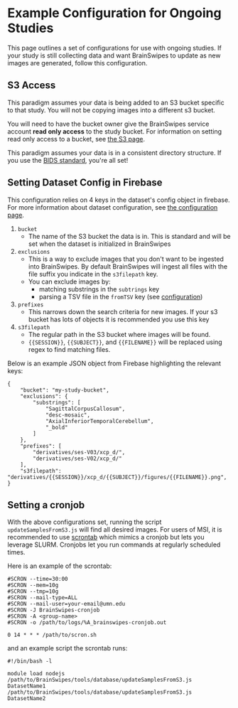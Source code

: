 # Example Configuration for Ongoing Studies

This page outlines a set of configurations for use with ongoing studies.
If your study is still collecting data and want BrainSwipes to update as new images are generated, follow this configuration.


## S3 Access
This paradigm assumes your data is being added to an S3 bucket specific to that study. You will not be copying images into a different s3 bucket.

You will need to have the bucket owner give the BrainSwipes service account **read only access** to the study bucket. For information on setting read only access to a bucket, see [the S3 page](s3cfg.md).

This paradigm assumes your data is in a consistent directory structure. If you use the [BIDS standard](https://bids.neuroimaging.io/), you're all set!


## Setting Dataset Config in Firebase

This configuration relies on 4 keys in the dataset's config object in firebase. For more information about dataset configuration, see [the configuration page](configuration.md).

1. `bucket`
    - The name of the S3 bucket the data is in. This is standard and will be set when the dataset is initialized in BrainSwipes
1. `exclusions`
    - This is a way to exclude images that you don't want to be ingested into BrainSwipes. By default BrainSwipes will ingest all files with the file suffix you indicate in the `s3filepath` key.
    - You can exclude images by: 
        - matching substrings in the `subtrings` key
        - parsing a TSV file in the `fromTSV` key (see [configuration](configuration.md))
1. `prefixes`
    - This narrows down the search criteria for new images. If your s3 bucket has lots of objects it is recommended you use this key
1. `s3filepath`
    - The regular path in the S3 bucket where images will be found.
    - `{{SESSION}}`, `{{SUBJECT}}`, and `{{FILENAME}}` will be replaced using regex to find matching files.

Below is an example JSON object from Firebase highlighting the relevant keys:

    {
        "bucket": "my-study-bucket",
        "exclusions": {
            "substrings": [
                "SagittalCorpusCallosum",
                "desc-mosaic",
                "AxialInferiorTemporalCerebellum",
                "_bold"
            ]
        },
        "prefixes": [
            "derivatives/ses-V03/xcp_d/",
            "derivatives/ses-V02/xcp_d/"
        ],
        "s3filepath": "derivatives/{{SESSION}}/xcp_d/{{SUBJECT}}/figures/{{FILENAME}}.png",
    }

## Setting a cronjob

With the above configurations set, running the script `updateSamplesFromS3.js` will find all desired images.
For users of MSI, it is recommended to use [scrontab](https://cdnis-brain.readthedocs.io/scron/) which mimics a cronjob but lets you leverage SLURM. Cronjobs let you run commands at regularly scheduled times.

Here is an example of the scrontab:

    #SCRON --time=30:00
    #SCRON --mem=10g
    #SCRON --tmp=10g
    #SCRON --mail-type=ALL  
    #SCRON --mail-user=your-email@umn.edu
    #SCRON -J BrainSwipes-cronjob
    #SCRON -A <group-name>
    #SCRON -o /path/to/logs/%A_brainswipes-cronjob.out

    0 14 * * * /path/to/scron.sh


and an example script the scrontab runs:

    #!/bin/bash -l        

    module load nodejs
    /path/to/BrainSwipes/tools/database/updateSamplesFromS3.js DatasetName1
    /path/to/BrainSwipes/tools/database/updateSamplesFromS3.js DatasetName2